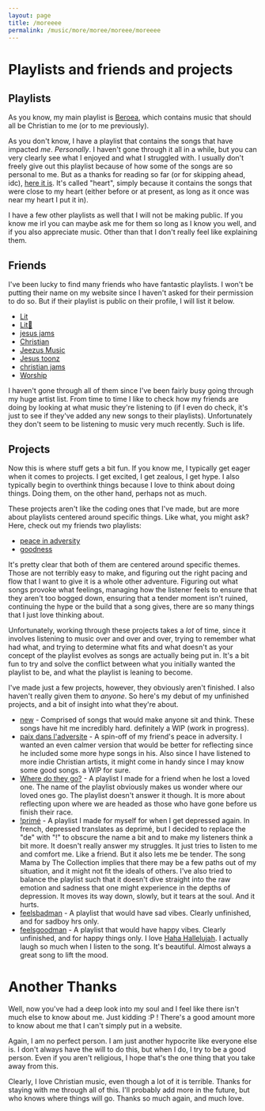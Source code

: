 ```yaml
---
layout: page
title: /moreeee
permalink: /music/more/moree/moreee/moreeee
---
```


# Playlists and friends and projects

## Playlists
As you know, my main playlist is [Beroea](https://open.spotify.com/playlist/5tpMsJ5h8BuhxNYsyS4pK1?si=OyxTO86MQnuIfhLWnimUEg), which contains music that should all be Christian to me (or to me previously).

As you don't know, I have a playlist that contains the songs that have impacted _me_. _Personally_. I haven't gone through it all in a while, but you can very clearly see what I enjoyed and what I struggled with. I usually don't freely give out this playlist because of how some of the songs are so personal to me. But as a thanks for reading so far (or for skipping ahead, idc), [here it is](https://open.spotify.com/playlist/3QAq8ezVfEAJFkYc22FE3s?si=MjWxWEtfSkCUiL_udCXGfw). It's called "heart", simply because it contains the songs that were close to my heart (either before or at present, as long as it once was near my heart I put it in).

I have a few other playlists as well that I will not be making public. If you know me irl you can maybe ask me for them so long as I know you well, and if you also appreciate music. Other than that I don't really feel like explaining them.

## Friends
I've been lucky to find many friends who have fantastic playlists. I won't be putting their name on my website since I haven't asked for their permission to do so. But if their playlist is public on their profile, I will list it below.
- [Lit](https://open.spotify.com/playlist/0uSgkg9MRADCC1zOjdwVII?si=0uPM3mo9TnW6ql3IDF78OQ)
- [Lit🛐](https://open.spotify.com/playlist/3HxT32Gmd6G5OflV4kxtPC?si=IxU0pDFcRYK7uEv4zlWaNw)
- [jesus jams](https://open.spotify.com/playlist/5G5wl1iKTB51O6XqoC3voa?si=zX1cR3__Q9iwtL1UcX4l2Q)
- [Christian](https://open.spotify.com/playlist/6XNBdbrV3gLnfOcyEZGzDq?si=Sx29D2xTQXmg-XYBRztSsg)
- [Jeezus Music](https://open.spotify.com/playlist/6ozgRyHGv83uHn2m0OTP87?si=9ImwF_aDQcyBBxuzok9vRA)
- [Jesus toonz](https://open.spotify.com/playlist/2yKZZYlABkXPSywTyCtuoV?si=qiPWHA0nTtO1DKg0vvndEA)
- [christian jams](https://open.spotify.com/playlist/3nSnf4DoBzm8GRBAkLJr8X?si=Tbkiy1cnRmW4f9XZK7fQGQ)
- [Worship](https://open.spotify.com/playlist/321hI2hQa9NYR9iT38LRmV?si=KND28zNoR0SROyO-NbX11A)

I haven't gone through all of them since I've been fairly busy going through my huge artist list. From time to time I like to check how my friends are doing by looking at what music they're listening to (if I even do check, it's just to see if they've added any new songs to their playlists). Unfortunately they don't seem to be listening to music very much recently. Such is life.

## Projects
Now this is where stuff gets a bit fun. If you know me, I typically get eager when it comes to projects. I get excited, I get zealous, I get hype. I also typically begin to overthink things because I love to think about doing things. Doing them, on the other hand, perhaps not as much.

These projects aren't like the coding ones that I've made, but are more about playlists centered around specific things. Like what, you might ask? Here, check out my friends two playlists:
- [peace in adversity](https://open.spotify.com/playlist/4EnJ3EkVZhn4ETdbYwXvyi?si=DOI7Z0p2THWWUXgEEDVwpA)
- [goodness](https://open.spotify.com/playlist/3wXhWMT7va9WAASegL57EP?si=vf74sVkITKyeytJ4m85pbw)

It's pretty clear that both of them are centered around specific themes. Those are not terribly easy to make, and figuring out the right pacing and flow that I want to give it is a whole other adventure. Figuring out what songs provoke what feelings, managing how the listener feels to ensure that they aren't too bogged down, ensuring that a tender moment isn't ruined, continuing the hype or the build that a song gives, there are so many things that I just love thinking about.

Unfortunately, working through these projects takes a _lot_ of time, since it involves listening to music over and over and over, trying to remember what had what, and trying to determine what fits and what doesn't as your concept of the playlist evolves as songs are actually being put in. It's a bit fun to try and solve the conflict between what you initially wanted the playlist to be, and what the playlist is leaning to become.

I've made just a few projects, however, they obviously aren't finished. I also haven't really given them to _anyone_. So here's my debut of my unfinished projects, and a bit of insight into what they're about.
- [new](https://open.spotify.com/playlist/2ZwTJawwVK8ONnlwdI8wu4?si=who--ricSWiW5nava5RxiA) - Comprised of songs that would make anyone sit and think. These songs have hit me incredibly hard. definitely a WIP (work in progress).
- [paix dans l'adversite](https://open.spotify.com/playlist/7kk0R6PGnDa7xri6OlrmCI?si=EFTtLfPtSzqkcHijiQOiDA) - A spin-off of my friend's peace in adversity. I wanted an even calmer version that would be better for reflecting since he included some more hype songs in his. Also since I have listened to more indie Christian artists, it might come in handy since I may know some good songs. a WIP for sure.
- [Where do they go?](https://open.spotify.com/playlist/4F1UtFj1kIr7UZ8hYKvYYp?si=NqgrSF4LQa6ngIgUf7jGcA) - A playlist I made for a friend when he lost a loved one. The name of the playlist obviously makes us wonder where our loved ones go. The playlist doesn't answer it though. It is more about reflecting upon where we are headed as those who have gone before us finish their race.
- [!primé](https://open.spotify.com/playlist/7Fjy3hZMiu2nhZoj823wSq?si=rVgZOU7KROKNE0IC7usITw) - A playlist I made for myself for when I get depressed again. In french, depressed translates as deprimé, but I decided to replace the "de" with "!" to obscure the name a bit and to make my listeners think a bit more. It doesn't really answer my struggles. It just tries to listen to me and comfort me. Like a friend. But it also lets me be tender. The song Mama by The Collection implies that there may be a few paths out of my situation, and it might not fit the ideals of others. I've also tried to balance the playlist such that it doesn't dive straight into the raw emotion and sadness that one might experience in the depths of depression. It moves its way down, slowly, but it tears at the soul. And it hurts. <!-- think about just how much we sing "tear our walls down" and "pierce our hearts". this is no different. I love this playlist because it helps me to examine my own heart and it helps me face my mortality and to remember how little I am worth, and yet, how much I truly am because of that. -->
- [feelsbadman](https://open.spotify.com/playlist/40T6C7mbPf3EbbwPMGr9eL?si=rzg8oeiOROGuReGSjDRZZg) - A playlist that would have sad vibes. Clearly unfinished, and for sadboy hrs only.
- [feelsgoodman](https://open.spotify.com/playlist/1yS67JCl8OLYPGWnsU07li?si=huaHooguSXujUY-q60vBuA) - A playlist that would have happy vibes. Clearly unfinished, and for happy things only. I love [Haha Hallelujah](https://open.spotify.com/track/6YiLUwKFlCpTPC9k1dtSim?si=amIcIKRCSy6zt9Up3Rqxhg). I actually laugh so much when I listen to the song. It's beautiful. Almost always a great song to lift the mood. <!-- also a great song to help me cry and reflect. -->

# Another Thanks
Well, now you've had a deep look into my soul and I feel like there isn't much else to know about me. Just kidding :P ! There's a good amount more to know about me that I can't simply put in a website.

Again, I am no perfect person. I am just another hypocrite like everyone else is. I don't always have the will to do this, but when I do, I try to be a good person. Even if you aren't religious, I hope that's the one thing that you take away from this.

Clearly, I love Christian music, even though a lot of it is terrible. Thanks for staying with me through all of this. I'll probably add more in the future, but who knows where things will go. Thanks so much again, and much love.

<!-- please, try your best to be a good person. slow down your life for a moment an just enjoy it. -->
[//]: # (If you want, think about sonder. And enjoy your life, because you matter. No matter your struggles. No matter your failures. Do not worry about tomorrow. Take things one day at a time, and see where you end up. As you recover, you can slowly take larger steps. But before then, stay safe. Thank you. I love you.)